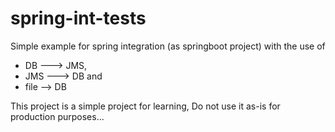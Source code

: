 # spring-int-tests
Simple example for spring integration (as springboot project)
with the use of 
- DB ---> JMS,
- JMS ---> DB and
- file --> DB

This project is a simple project for learning,
Do not use it as-is for production purposes...
